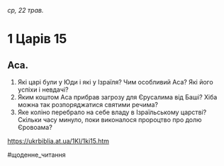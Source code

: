 
_ср, 22 трав._

# 1 Царів 15

## Аса.
1. Які царі були у Юди і які у Ізраїля? Чим особливий Аса? Які його успіхи і невдачі?
2. Яким коштом Аса прибрав загрозу для Єрусалима від Баші? Хіба можна так розпоряджатися святими речима?
3. Яке коліно перебрало на себе владу в Ізраїльському царстві? Скільки часу минуло, поки виконалося пророцтво про долю Єровоама?

https://ukrbiblia.at.ua/1KI/1ki15.htm 

#щоденне_читання
